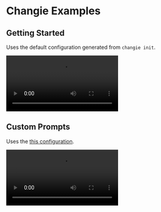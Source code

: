 # Changie Examples

## Getting Started
Uses the default configuration generated from `changie init`.

![getting_started](./getting_started.webm)

## Custom Prompts
Uses the [this configuration](./custom_prompts_config.yaml).

![custom_prompts](./custom_prompts.webm)
